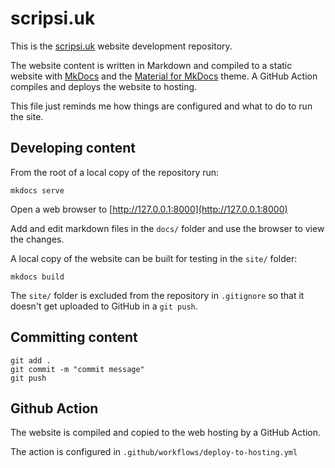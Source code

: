 # scripsi.uk

This is the [scripsi.uk](http://scripsi.uk) website development repository.

The website content is written in Markdown and compiled to a static website with [MkDocs](https://www.mkdocs.org/) and the [Material for MkDocs](https://squidfunk.github.io/mkdocs-material/) theme. A GitHub Action compiles and deploys the website to hosting.

This file just reminds me how things are configured and what to do to run the site.

## Developing content

From the root of a local copy of the repository run:

``` shell
mkdocs serve
```

Open a web browser to [http://127.0.0.1:8000](http://127.0.0.1:8000)

Add and edit markdown files in the `docs/` folder and use the browser to view the changes.

A local copy of the website can be built for testing in the `site/` folder:

``` shell
mkdocs build
```

 The `site/` folder is excluded from the repository in `.gitignore` so that it doesn't get uploaded to GitHub in a `git push`.

## Committing content

``` shell
git add .
git commit -m "commit message"
git push
```

## Github Action

The website is compiled and copied to the web hosting by a GitHub Action.

The action is configured in `.github/workflows/deploy-to-hosting.yml`
